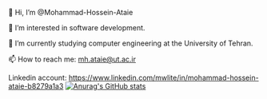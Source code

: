 👋 Hi, I’m @Mohammad-Hossein-Ataie

👀 I’m interested in software development.

🌱 I’m currently studying computer engineering at the University of Tehran.

📫 How to reach me: mh.ataie@ut.ac.ir

Linkedin account: https://www.linkedin.com/mwlite/in/mohammad-hossein-ataie-b8279a1a3
[![Anurag's GitHub stats](https://github-readme-stats.vercel.app/api?username=@Mohammad-Hossein-Ataie)](https://github.com/anuraghazra/github-readme-stats)
<!---
Mohammad-Hossein-Ataie/Mohammad-Hossein-Ataie is a ✨ special ✨ repository because its `README.md` (this file) appears on your GitHub profile.
You can click the Preview link to take a look at your changes.
--->
